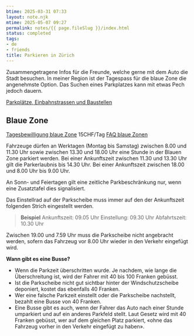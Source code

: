 ```yaml
---
btime: 2025-03-31 07:33
layout: note.njk
mtime: 2025-05-07 09:27
permalink: notes/{{ page.fileSlug }}/index.html
status: completed
tags:
- de
- friends
title: Parkieren in Zürich
---
```

Zusammengetragene Infos für die Freunde, welche gerne mit dem Auto die Stadt besuchen. In meiner Region ist der
Tagespass für die blaue Zone die angenehmste Option. Das Suchen eines Parkplatzes kann mit etwas Pech jedoch dauern.

[Parkplätze, Einbahnstrassen und Baustellen](https://www.maps.stadt-zuerich.ch/zueriplan3/Stadtplan.aspx?#route_visible=true&basemap=Basiskarte+(Geb%C3%A4udeschr%C3%A4gansicht)&map=&scale=8000&xkoord=2681699.3048036383&ykoord=1250052.844207928&lang=&layer=Bauernhofladen%3A%3A66%2CBaustelle%3A%3A63%2CBrunnen%3A%3A58%2CParkplatz%3A%3A35%2CSportanlage%3A%3A22%2CFahrtrichtung%3A%3A13&window=&selectedObject=&selectedLayer=&toggleScreen=&legacyUrlState=&drawings=)

## Blaue Zone

[Tagesbewilligung blaue Zone](https://www.stadt-zuerich.ch/pd/de/index/dav/parkkarten_bewilligungen/parkkarten_beziehen/tagesbewilligung_blauezone.html)
15CHF/Tag
[FAQ blaue Zonen](https://www.stadt-zuerich.ch/pd/de/index/dav/parkkarten_bewilligungen/faq/faq_blaue_zonen.html)

Fahrzeuge dürfen an Werktagen (Montag bis Samstag) zwischen 8.00 und 11.30 Uhr sowie zwischen 13.30 und 18.00 Uhr eine
Stunde in der Blauen Zone parkiert werden. Bei einer Ankunftszeit zwischen 11.30 und 13.30 Uhr gilt die Parkerlaubnis
bis 14.30 Uhr. Bei einer Ankunftszeit zwischen 18.00 und 8.00 Uhr bis 9.00 Uhr.

An Sonn- und Feiertagen gilt eine zeitliche Parkbeschränkung nur, wenn eine Zusatztafel dies signalisiert.

Das Einstellrad auf der Parkscheibe muss immer auf den der Ankunftszeit folgenden Strich eingestellt werden.
  > **Beispiel**
  > Ankunftszeit: 09.05 Uhr
  > Einstellung: 09.30 Uhr
  > Abfahrtszeit: 10.30 Uhr

Zwischen 19.00 und 7.59 Uhr muss die Parkscheibe nicht angebracht werden, sofern das Fahrzeug vor 8.00 Uhr wieder in den
Verkehr eingefügt wird.

**Wann gibt es eine Busse?**

- Wenn die Parkzeit überschritten wurde. Je nachdem, wie lange die Überschreitung ist, wird der Fahrer mit 40 bis 100
  Franken gebüsst.
- Ist die Parkscheibe nicht gut sichtbar hinter der Windschutzscheibe deponiert, kostet das ebenfalls 40 Franken.
- Wer eine falsche Parkzeit einstellt oder die Parkscheibe nachstellt, bezahlt eine Busse von 40 Franken.
- Eine Busse gibt es auch, wenn der Fahrer das Auto nach einer Stunde umparkiert und auf ein anderes Parkfeld stellt.
  Laut Gesetz wird mit 40 Franken gebüsst, wer auf dem gleichen Platz parkiert, «ohne das Fahrzeug vorher in den Verkehr
  eingefügt zu haben».